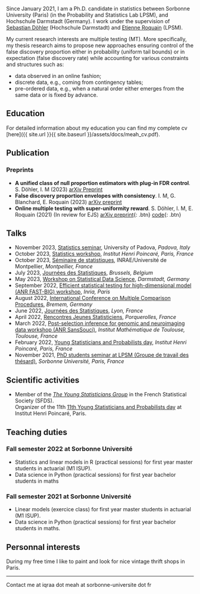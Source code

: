Since January 2021, I am a Ph.D. candidate in statistics between Sorbonne University (Paris) (in the Probability and Statistics Lab LPSM), and Hochschule Darmstadt (Germany). I work under the supervision of [Sebastian Döhler](https://fbmn.h-da.de/doehler-sebastian) (Hochschule Darmstadt) and [Etienne Roquain](https://etienneroquain-81.webself.net/) (LPSM).

My current research interests are multiple testing (MT). More specifically, my thesis research aims to propose new approaches ensuring control of the false discovery proportion either in probability (uniform tail bounds) or in expectation (false discovery rate) while accounting for various constraints and structures such as:
* data observed in an online fashion;
* discrete data, e.g., coming from contingency tables;
* pre-ordered data, e.g., when a natural order either emerges from the same data or is fixed by advance.

## Education 
For detailed information about my education you can find my complete cv [here]({{ site.url }}{{ site.baseurl }}/assets/docs/meah_cv.pdf).

## Publication
### Preprints
* __A unified class of null proportion estimators with plug-in FDR control__. S. Döhler, I. M (2023) [arXiv Preprint](https://arxiv.org/abs/2307.13557)
* __False discovery proportion envelopes with consistency__. I. M, G. Blanchard, E. Roquain (2023) [arXiv preprint](https://arxiv.org/abs/2306.07819)
* __Online multiple testing with super-uniformity reward__. S. Döhler, I. M, E. Roquain  (2021)  (In review for EJS)
[<i class="fas fa-file-pdf"></i> arXiv preprint](https://arxiv.org/abs/2110.01255){: .btn}  [<i class="fab fa-github"></i> code](https://github.com/iqm15/SUREOMT){: .btn}


## Talks
* November 2023, [Statistics seminar](https://stat.unipd.it/ricerca/academic-year-20232024), University of Padova, *Padova, Italy*
* October 2023, [Statistics workshop](https://project.inria.fr/fastbig/stats-workshop-october-19th-2023/), *Institut Henri Poincaré, Paris, France*
* October 2023, [Séminaire de statistiques](https://imag.umontpellier.fr/?page_id=526&idseance=5320), INRAE/Université de Montpellier, *Montpellier, France*
* July 2023, [Journées des Statistiques](https://jds2023.sciencesconf.org/), *Brussels, Belgium*
* May 2023, [Workshop on Statistical Data Science](https://fbmn.h-da.de/dis/en/wsds), *Darmstadt, Germany*
* September 2022, [Efficient statistical testing for high-dimensional model (ANR FAST-BIG) workshop](https://project.inria.fr/fastbig/workshop-fast-big-30-septembre-2022/), *Inria, Paris*
* August 2022, [International Conference on Multiple Comparison Procedures](https://www.mcp-conference.org/), *Bremem, Germany*
* June 2022, [Journées des Statistiques](https://jds22.sciencesconf.org/), *Lyon, France*
* April 2022, [Rencontres Jeunes Statisticiens](https://rjs2022.sciencesconf.org/), *Porquerolles, France*
* March 2022, [Post-selection inference for genomic and neuroimaging data workshop (ANR SansSouci)](https://www.math.univ-toulouse.fr/~pneuvial/sanssouci.html), *Institut Mathématique de Toulouse, Toulouse, France*
* February 2022, [Young Statisticians and Probabilists day](https://www.sfds.asso.fr/fr/jeunes_statisticiens/manifestations/journees_ysp/563-archive_ysp/), *Institut Henri Poincaré, Paris, France*
* November 2021, [PhD students seminar at LPSM (Groupe de travail des thésard)](https://www.lpsm.paris/seminaires/gtt/index), *Sorbonne Université, Paris, France*

## Scientific activities
* Member of the *[The Young Statisticians Group](https://www.sfds.asso.fr/fr/jeunes_statisticiens/468-les_jeunes_statisticiens/)* in the French Statistical Society (SFDS).\
Organizer of the 11th [11th Young Statisticians and Probabilists day](https://www.sfds.asso.fr/fr/jeunes_statisticiens/manifestations/journees_ysp/564-accueil_ysp/) at Institut Henri Poincaré, Paris.

## Teaching duties
### Fall semester 2022 at Sorbonne Université
* Statistics and linear models in R (practical sessions) for first year master students in actuarial (M1 ISUP).
* Data science in Python (practical sessions) for first year bachelor students in maths

### Fall semester 2021 at Sorbonne Université
* Linear models (exercice class) for first year master students in actuarial (M1 ISUP).
* Data science in Python (practical sessions) for first year bachelor students in maths.

## Personnal interests 
During my free time I like to paint and look for nice vintage thrift shops in Paris.

---
Contact me at iqraa dot meah at sorbonne-universite dot fr
